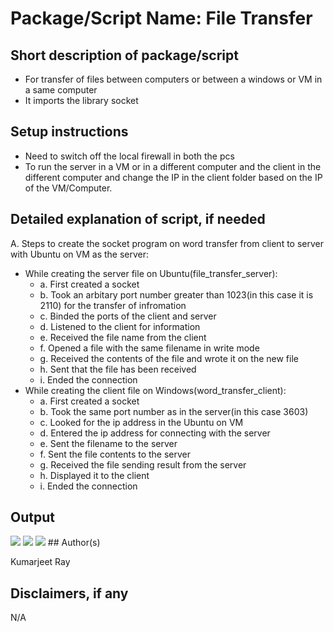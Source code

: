 # Package/Script Name: File Transfer

## Short description of package/script

- For transfer of files between computers or between a windows or VM in a same computer
- It imports the library socket

## Setup instructions

- Need to switch off the local firewall in both the pcs
- To run the server in a VM or in a different computer and the client in the different computer and change the IP in the client folder based on the IP of the VM/Computer.

## Detailed explanation of script, if needed

A. Steps to create the socket program on word transfer from client to server with Ubuntu on VM as the server:
- While creating the server file on Ubuntu(file_transfer_server):
	- a. First created a socket
	- b. Took an arbitary port number greater than 1023(in this case it is 2110) for the transfer of infromation
	- c. Binded the ports of the client and server
	- d. Listened to the client for information
	- e. Received the file name from the client
	- f. Opened a file with the same filename in write mode
	- g. Received the contents of the file and wrote it on the new file
	- h. Sent that the file has been received
	- i. Ended the connection
- While creating the client file on Windows(word_transfer_client):
	- a. First created a socket
	- b. Took the same port number as in the server(in this case 3603)
	- c. Looked for the ip address in the Ubuntu on VM
	- d. Entered the ip address for connecting with the server
	- e. Sent the filename to the server
	- f. Sent the file contents to the server
	- g. Received the file sending result from the server
	- h. Displayed it to the client
	- i. Ended the connection

## Output

<img src="https://github.com/kumarjeetray/Awesome_Python_Scripts/blob/main/BasicPythonScripts/File%20Transfer/Images/file_transfer_client_ss.jpg"/>
<img src="https://github.com/kumarjeetray/Awesome_Python_Scripts/blob/main/BasicPythonScripts/File%20Transfer/Images/file_transfer_server_ss_1.jpg"/>
<img src="https://github.com/kumarjeetray/Awesome_Python_Scripts/blob/main/BasicPythonScripts/File%20Transfer/Images/file_transfer_server_ss_2.jpg"/>
## Author(s)

Kumarjeet Ray

## Disclaimers, if any

N/A
